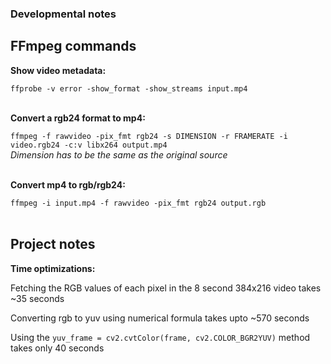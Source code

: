 ### Developmental notes

## FFmpeg commands

**Show video metadata:**

`ffprobe -v error -show_format -show_streams input.mp4`  
<br/>

**Convert a rgb24 format to mp4:**

`ffmpeg -f rawvideo -pix_fmt rgb24 -s DIMENSION -r FRAMERATE -i video.rgb24 -c:v libx264 output.mp4`  
_Dimension has to be the same as the original source_  
<br/>

**Convert mp4 to rgb/rgb24:**

`ffmpeg -i input.mp4 -f rawvideo -pix_fmt rgb24 output.rgb`  
<br/>

## Project notes

**Time optimizations:**  

Fetching the RGB values of each pixel in the 8 second 384x216 video takes ~35 seconds

Converting rgb to yuv using numerical formula takes upto ~570 seconds

Using the `yuv_frame = cv2.cvtColor(frame, cv2.COLOR_BGR2YUV)` method takes only 40 seconds
